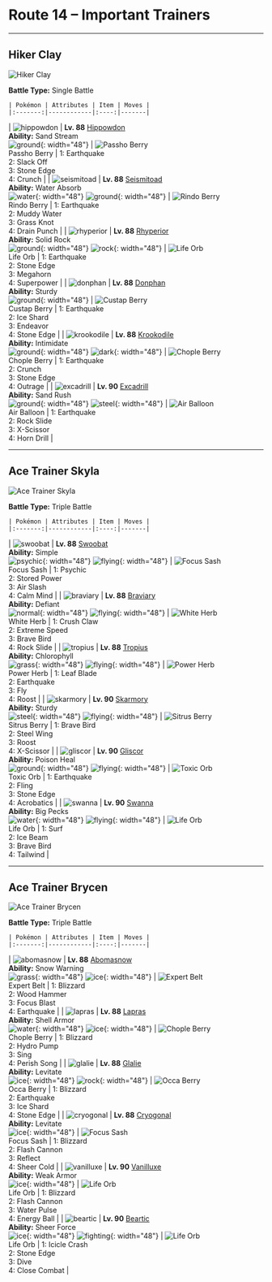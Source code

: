 # Route 14 – Important Trainers

---

## Hiker Clay

![Hiker Clay](../../assets/important_trainers/clay.png "Hiker Clay")

**Battle Type:** Single Battle

    | Pokémon | Attributes | Item | Moves |
    |:-------:|------------|:----:|-------|
| ![hippowdon](../../assets/sprites/hippowdon/front.gif "Hippowdon: It is surprisingly quick to anger. It holds its mouth agape as a display of its strength.") | **Lv. 88** [Hippowdon](../../pokemon/hippowdon.md/)<br>**Ability:** <span class="tooltip" title="The Pokémon summons a sandstorm in battle.">Sand Stream</span><br>![ground](../../assets/types/ground.png "Ground"){: width="48"} | ![Passho Berry](../../assets/items/passho-berry.png "Passho Berry")<br><span class="tooltip" title="Weakens a supereffective Water-type attack against the holding Pokémon.">Passho Berry</span> | 1: <span class='tooltip' title='The user sets off an earthquake that strikes those around it.'>Earthquake</span><br>2: <span class='tooltip' title='The user slacks off, restoring its own HP by up to half of its maximum HP.'>Slack Off</span><br>3: <span class='tooltip' title='The user stabs the foe with sharpened stones from below. It has a high critical-hit ratio.'>Stone Edge</span><br>4: <span class='tooltip' title='The user crunches up the target with sharp fangs. It may also lower the target’s Defense stat.'>Crunch</span> |
| ![seismitoad](../../assets/sprites/seismitoad/front.gif "Seismitoad: It increases the power of its punches by vibrating the bumps on its fists. It can turn a boulder to rubble with one punch.") | **Lv. 88** [Seismitoad](../../pokemon/seismitoad.md/)<br>**Ability:** <span class="tooltip" title="Restores HP if hit by a Water-type move.">Water Absorb</span><br>![water](../../assets/types/water.png "Water"){: width="48"} ![ground](../../assets/types/ground.png "Ground"){: width="48"} | ![Rindo Berry](../../assets/items/rindo-berry.png "Rindo Berry")<br><span class="tooltip" title="Weakens a supereffective Grass-type attack against the holding Pokémon.">Rindo Berry</span> | 1: <span class='tooltip' title='The user sets off an earthquake that strikes those around it.'>Earthquake</span><br>2: <span class='tooltip' title='The user attacks by shooting muddy water at the opposing team. It may also lower the targets’ accuracy.'>Muddy Water</span><br>3: <span class='tooltip' title='The user snares the target with grass and trips it. The heavier the target, the greater the damage.'>Grass Knot</span><br>4: <span class='tooltip' title='An energy-draining punch. The user’s HP is restored by half the damage taken by the target.'>Drain Punch</span> |
| ![rhyperior](../../assets/sprites/rhyperior/front.gif "Rhyperior: It can launch a rock held in its hand like a missile by tightening then expanding muscles instantly.") | **Lv. 88** [Rhyperior](../../pokemon/rhyperior.md/)<br>**Ability:** <span class="tooltip" title="Reduces damage from supereffective attacks.">Solid Rock</span><br>![ground](../../assets/types/ground.png "Ground"){: width="48"} ![rock](../../assets/types/rock.png "Rock"){: width="48"} | ![Life Orb](../../assets/items/life-orb.png "Life Orb")<br><span class="tooltip" title="An item to be held by a Pokémon. It boosts the power of moves, but at the cost of some HP on each hit.">Life Orb</span> | 1: <span class='tooltip' title='The user sets off an earthquake that strikes those around it.'>Earthquake</span><br>2: <span class='tooltip' title='The user stabs the foe with sharpened stones from below. It has a high critical-hit ratio.'>Stone Edge</span><br>3: <span class='tooltip' title='Using its tough and impressive horn, the user rams into the target with no letup.'>Megahorn</span><br>4: <span class='tooltip' title='The user attacks the target with great power. However, it also lowers the user’s Attack and Defense.'>Superpower</span> |
| ![donphan](../../assets/sprites/donphan/front.gif "Donphan: It attacks by curling up, then rolling into its foe. It can blow apart a house in one hit.") | **Lv. 88** [Donphan](../../pokemon/donphan.md/)<br>**Ability:** <span class="tooltip" title="It cannot be knocked out with one hit.">Sturdy</span><br>![ground](../../assets/types/ground.png "Ground"){: width="48"} | ![Custap Berry](../../assets/items/custap-berry.png "Custap Berry")<br><span class="tooltip" title="If held by a Pokémon, it gets to move first just once in a pinch.">Custap Berry</span> | 1: <span class='tooltip' title='The user sets off an earthquake that strikes those around it.'>Earthquake</span><br>2: <span class='tooltip' title='The user flash freezes chunks of ice and hurls them at the target. This move always goes first.'>Ice Shard</span><br>3: <span class='tooltip' title='An attack move that cuts down the target’s HP to equal the user’s HP.'>Endeavor</span><br>4: <span class='tooltip' title='The user stabs the foe with sharpened stones from below. It has a high critical-hit ratio.'>Stone Edge</span> |
| ![krookodile](../../assets/sprites/krookodile/front.gif "Krookodile: It can expand the focus of its eyes, enabling it to see objects in the far distance as if it were using binoculars.") | **Lv. 88** [Krookodile](../../pokemon/krookodile.md/)<br>**Ability:** <span class="tooltip" title="Lowers the foe’s Attack stat.">Intimidate</span><br>![ground](../../assets/types/ground.png "Ground"){: width="48"} ![dark](../../assets/types/dark.png "Dark"){: width="48"} | ![Chople Berry](../../assets/items/chople-berry.png "Chople Berry")<br><span class="tooltip" title="Weakens a supereffective Fighting-type attack against the holding Pokémon.">Chople Berry</span> | 1: <span class='tooltip' title='The user sets off an earthquake that strikes those around it.'>Earthquake</span><br>2: <span class='tooltip' title='The user crunches up the target with sharp fangs. It may also lower the target’s Defense stat.'>Crunch</span><br>3: <span class='tooltip' title='The user stabs the foe with sharpened stones from below. It has a high critical-hit ratio.'>Stone Edge</span><br>4: <span class='tooltip' title='The user rampages and attacks for two to three turns. It then becomes confused, however.'>Outrage</span> |
| ![excadrill](../../assets/sprites/excadrill/front.gif "Excadrill: More than 300 feet below the surface, they build mazelike nests. Their activity can be destructive to subway tunnels.") | **Lv. 90** [Excadrill](../../pokemon/excadrill.md/)<br>**Ability:** <span class="tooltip" title="Boosts the Pokémon’s Speed in a sandstorm.">Sand Rush</span><br>![ground](../../assets/types/ground.png "Ground"){: width="48"} ![steel](../../assets/types/steel.png "Steel"){: width="48"} | ![Air Balloon](../../assets/items/air-balloon.png "Air Balloon")<br><span class="tooltip" title="When held by a Pokémon, the Pokémon will float into the air. When the holder is attacked, this item will burst.">Air Balloon</span> | 1: <span class='tooltip' title='The user sets off an earthquake that strikes those around it.'>Earthquake</span><br>2: <span class='tooltip' title='Large boulders are hurled at the opposing team to inflict damage. It may also make the targets flinch.'>Rock Slide</span><br>3: <span class='tooltip' title='The user slashes at the target by crossing its scythes or claws as if they were a pair of scissors.'>X-Scissor</span><br>4: <span class='tooltip' title='The user crashes into its target while rotating its body like a drill. Critical hits land more easily.'>Horn Drill</span> |

---

## Ace Trainer Skyla

![Ace Trainer Skyla](../../assets/important_trainers/skyla.png "Ace Trainer Skyla")

**Battle Type:** Triple Battle

    | Pokémon | Attributes | Item | Moves |
    |:-------:|------------|:----:|-------|
| ![swoobat](../../assets/sprites/swoobat/front.gif "Swoobat: Anyone who comes into contact with the ultrasonic waves emitted by a courting male experiences a positive mood shift.") | **Lv. 88** [Swoobat](../../pokemon/swoobat.md/)<br>**Ability:** <span class="tooltip" title="The Pokémon is prone to wild stat changes.">Simple</span><br>![psychic](../../assets/types/psychic.png "Psychic"){: width="48"} ![flying](../../assets/types/flying.png "Flying"){: width="48"} | ![Focus Sash](../../assets/items/focus-sash.png "Focus Sash")<br><span class="tooltip" title="An item to be held by a Pokémon. If it has full HP, the holder will endure one potential KO attack, leaving 1 HP.">Focus Sash</span> | 1: <span class='tooltip' title='The target is hit by a strong telekinetic force. It may also reduce the target’s Sp. Def stat.'>Psychic</span><br>2: <span class='tooltip' title='The user attacks the target with stored power. The more the user’s stats are raised, the greater the damage.'>Stored Power</span><br>3: <span class='tooltip' title='The user attacks with a blade of air that slices even the sky. It may also make the target flinch.'>Air Slash</span><br>4: <span class='tooltip' title='The user quietly focuses its mind and calms its spirit to raise its Sp. Atk and Sp. Def stats.'>Calm Mind</span> |
| ![braviary](../../assets/sprites/braviary/front.gif "Braviary: The more scars they have, the more respect these brave soldiers of the sky  get from their peers.") | **Lv. 88** [Braviary](../../pokemon/braviary.md/)<br>**Ability:** <span class="tooltip" title="When its stats are lowered its Attack increases.">Defiant</span><br>![normal](../../assets/types/normal.png "Normal"){: width="48"} ![flying](../../assets/types/flying.png "Flying"){: width="48"} | ![White Herb](../../assets/items/white-herb.png "White Herb")<br><span class="tooltip" title="An item to be held by a Pokémon. It restores any lowered stat in battle. It can be used only once.">White Herb</span> | 1: <span class='tooltip' title='The user slashes the target with hard and sharp claws. It may also lower the target’s Defense.'>Crush Claw</span><br>2: <span class='tooltip' title='The user charges the target at blinding speed. This attack always goes before any other move.'>Extreme Speed</span><br>3: <span class='tooltip' title='The user tucks in its wings and charges from a low altitude. The user also takes serious damage.'>Brave Bird</span><br>4: <span class='tooltip' title='Large boulders are hurled at the opposing team to inflict damage. It may also make the targets flinch.'>Rock Slide</span> |
| ![tropius](../../assets/sprites/tropius/front.gif "Tropius: Delicious fruits grew out from around its neck because it always ate the same kind of fruit.") | **Lv. 88** [Tropius](../../pokemon/tropius.md/)<br>**Ability:** <span class="tooltip" title="Boosts the Pokémon’s Speed in sunshine.">Chlorophyll</span><br>![grass](../../assets/types/grass.png "Grass"){: width="48"} ![flying](../../assets/types/flying.png "Flying"){: width="48"} | ![Power Herb](../../assets/items/power-herb.png "Power Herb")<br><span class="tooltip" title="A single-use item to be held by a Pokémon. It allows the immediate use of a move that charges on the first turn.">Power Herb</span> | 1: <span class='tooltip' title='The user handles a sharp leaf like a sword and attacks by cutting its target. Critical hits land more easily.'>Leaf Blade</span><br>2: <span class='tooltip' title='The user sets off an earthquake that strikes those around it.'>Earthquake</span><br>3: <span class='tooltip' title='The user soars, then strikes its target on the second turn. It can also be used for flying to any familiar town.'>Fly</span><br>4: <span class='tooltip' title='The user lands and rests its body. It restores the user’s HP by up to half of its max HP.'>Roost</span> |
| ![skarmory](../../assets/sprites/skarmory/front.gif "Skarmory: Despite being clad entirely in iron-hard armor, it flies at speeds over 180 mph.") | **Lv. 90** [Skarmory](../../pokemon/skarmory.md/)<br>**Ability:** <span class="tooltip" title="It cannot be knocked out with one hit.">Sturdy</span><br>![steel](../../assets/types/steel.png "Steel"){: width="48"} ![flying](../../assets/types/flying.png "Flying"){: width="48"} | ![Sitrus Berry](../../assets/items/sitrus-berry.png "Sitrus Berry")<br><span class="tooltip" title="If held by a Pokémon, it heals the user’s HP a little.">Sitrus Berry</span> | 1: <span class='tooltip' title='The user tucks in its wings and charges from a low altitude. The user also takes serious damage.'>Brave Bird</span><br>2: <span class='tooltip' title='The target is hit with wings of steel. It may also raise the user’s Defense stat.'>Steel Wing</span><br>3: <span class='tooltip' title='The user lands and rests its body. It restores the user’s HP by up to half of its max HP.'>Roost</span><br>4: <span class='tooltip' title='The user slashes at the target by crossing its scythes or claws as if they were a pair of scissors.'>X-Scissor</span> |
| ![gliscor](../../assets/sprites/gliscor/front.gif "Gliscor: If it succeeds in catching even a faint breeze properly, it can circle the globe without flapping once.") | **Lv. 90** [Gliscor](../../pokemon/gliscor.md/)<br>**Ability:** <span class="tooltip" title="Restores HP if the Pokémon is poisoned.">Poison Heal</span><br>![ground](../../assets/types/ground.png "Ground"){: width="48"} ![flying](../../assets/types/flying.png "Flying"){: width="48"} | ![Toxic Orb](../../assets/items/toxic-orb.png "Toxic Orb")<br><span class="tooltip" title="An item to be held by a Pokémon. It is a bizarre orb that badly poisons the holder in battle.">Toxic Orb</span> | 1: <span class='tooltip' title='The user sets off an earthquake that strikes those around it.'>Earthquake</span><br>2: <span class='tooltip' title='The user flings its held item at the target to attack. Its power and effects depend on the item.'>Fling</span><br>3: <span class='tooltip' title='The user stabs the foe with sharpened stones from below. It has a high critical-hit ratio.'>Stone Edge</span><br>4: <span class='tooltip' title='The user nimbly strikes the target. If the user is not holding an item, this attack inflicts massive damage.'>Acrobatics</span> |
| ![swanna](../../assets/sprites/swanna/front.gif "Swanna: It administers sharp, powerful pecks with its bill. It whips its long neck to deliver forceful repeated strikes.") | **Lv. 90** [Swanna](../../pokemon/swanna.md/)<br>**Ability:** <span class="tooltip" title="Protects the Pokémon from Defense-lowering attacks.">Big Pecks</span><br>![water](../../assets/types/water.png "Water"){: width="48"} ![flying](../../assets/types/flying.png "Flying"){: width="48"} | ![Life Orb](../../assets/items/life-orb.png "Life Orb")<br><span class="tooltip" title="An item to be held by a Pokémon. It boosts the power of moves, but at the cost of some HP on each hit.">Life Orb</span> | 1: <span class='tooltip' title='It swamps the area around the user with a giant wave. It can also be used for crossing water.'>Surf</span><br>2: <span class='tooltip' title='The target is struck with an icy-cold beam of energy. It may also freeze the target solid.'>Ice Beam</span><br>3: <span class='tooltip' title='The user tucks in its wings and charges from a low altitude. The user also takes serious damage.'>Brave Bird</span><br>4: <span class='tooltip' title='The user whips up a turbulent whirlwind that ups the Speed of all party Pokémon for four turns.'>Tailwind</span> |

---

## Ace Trainer Brycen

![Ace Trainer Brycen](../../assets/important_trainers/brycen.png "Ace Trainer Brycen")

**Battle Type:** Triple Battle

    | Pokémon | Attributes | Item | Moves |
    |:-------:|------------|:----:|-------|
| ![abomasnow](../../assets/sprites/abomasnow/front.gif "Abomasnow: They appear when the snow flowers bloom. When the petals fall, they retreat to places unknown again.") | **Lv. 88** [Abomasnow](../../pokemon/abomasnow.md/)<br>**Ability:** <span class="tooltip" title="The Pokémon summons a hailstorm in battle.">Snow Warning</span><br>![grass](../../assets/types/grass.png "Grass"){: width="48"} ![ice](../../assets/types/ice.png "Ice"){: width="48"} | ![Expert Belt](../../assets/items/expert-belt.png "Expert Belt")<br><span class="tooltip" title="An item to be held by a Pokémon. It is a well-worn belt that slightly boosts the power of supereffective moves.">Expert Belt</span> | 1: <span class='tooltip' title='A howling blizzard is summoned to strike the opposing team. It may also freeze them solid.'>Blizzard</span><br>2: <span class='tooltip' title='The user slams its rugged body into the target to attack. The user also sustains serious damage.'>Wood Hammer</span><br>3: <span class='tooltip' title='The user heightens its mental focus and unleashes its power. It may also lower the target’s Sp. Def.'>Focus Blast</span><br>4: <span class='tooltip' title='The user sets off an earthquake that strikes those around it.'>Earthquake</span> |
| ![lapras](../../assets/sprites/lapras/front.gif "Lapras: It loves crossing the sea with people and Pokémon on its back. It understands human speech.") | **Lv. 88** [Lapras](../../pokemon/lapras.md/)<br>**Ability:** <span class="tooltip" title="The Pokémon is protected against critical hits.">Shell Armor</span><br>![water](../../assets/types/water.png "Water"){: width="48"} ![ice](../../assets/types/ice.png "Ice"){: width="48"} | ![Chople Berry](../../assets/items/chople-berry.png "Chople Berry")<br><span class="tooltip" title="Weakens a supereffective Fighting-type attack against the holding Pokémon.">Chople Berry</span> | 1: <span class='tooltip' title='A howling blizzard is summoned to strike the opposing team. It may also freeze them solid.'>Blizzard</span><br>2: <span class='tooltip' title='The target is blasted by a huge volume of water launched under great pressure.'>Hydro Pump</span><br>3: <span class='tooltip' title='A soothing lullaby is sung in a calming voice that puts the target into a deep slumber.'>Sing</span><br>4: <span class='tooltip' title='Any Pokémon that hears this song faints in three turns, unless it switches out of battle.'>Perish Song</span> |
| ![glalie](../../assets/sprites/glalie/front.gif "Glalie: It prevents prey from escaping by instantaneously freezing moisture in the air.") | **Lv. 88** [Glalie](../../pokemon/glalie.md/)<br>**Ability:** <span class="tooltip" title="Gives full immunity to all Ground-type moves.">Levitate</span><br>![ice](../../assets/types/ice.png "Ice"){: width="48"} ![rock](../../assets/types/rock.png "Rock"){: width="48"} | ![Occa Berry](../../assets/items/occa-berry.png "Occa Berry")<br><span class="tooltip" title="Weakens a supereffective Fire-type attack against the holding Pokémon.">Occa Berry</span> | 1: <span class='tooltip' title='A howling blizzard is summoned to strike the opposing team. It may also freeze them solid.'>Blizzard</span><br>2: <span class='tooltip' title='The user sets off an earthquake that strikes those around it.'>Earthquake</span><br>3: <span class='tooltip' title='The user flash freezes chunks of ice and hurls them at the target. This move always goes first.'>Ice Shard</span><br>4: <span class='tooltip' title='The user stabs the foe with sharpened stones from below. It has a high critical-hit ratio.'>Stone Edge</span> |
| ![cryogonal](../../assets/sprites/cryogonal/front.gif "Cryogonal: They are born in snow clouds. They use chains made of ice crystals to capture prey.") | **Lv. 88** [Cryogonal](../../pokemon/cryogonal.md/)<br>**Ability:** <span class="tooltip" title="Gives full immunity to all Ground-type moves.">Levitate</span><br>![ice](../../assets/types/ice.png "Ice"){: width="48"} | ![Focus Sash](../../assets/items/focus-sash.png "Focus Sash")<br><span class="tooltip" title="An item to be held by a Pokémon. If it has full HP, the holder will endure one potential KO attack, leaving 1 HP.">Focus Sash</span> | 1: <span class='tooltip' title='A howling blizzard is summoned to strike the opposing team. It may also freeze them solid.'>Blizzard</span><br>2: <span class='tooltip' title='The user gathers all its light energy and releases it at once. It may also lower the target’s Sp. Def stat.'>Flash Cannon</span><br>3: <span class='tooltip' title='A wondrous wall of light is put up to suppress damage from physical attacks for five turns.'>Reflect</span><br>4: <span class='tooltip' title='The target is attacked with a blast of absolute-zero cold. The target instantly faints if it hits.'>Sheer Cold</span> |
| ![vanilluxe](../../assets/sprites/vanilluxe/front.gif "Vanilluxe: If both heads get angry simultaneously, this Pokémon expels a blizzard, burying everything in snow.") | **Lv. 90** [Vanilluxe](../../pokemon/vanilluxe.md/)<br>**Ability:** <span class="tooltip" title="Physical attacks lower Defense and raise Speed.">Weak Armor</span><br>![ice](../../assets/types/ice.png "Ice"){: width="48"} | ![Life Orb](../../assets/items/life-orb.png "Life Orb")<br><span class="tooltip" title="An item to be held by a Pokémon. It boosts the power of moves, but at the cost of some HP on each hit.">Life Orb</span> | 1: <span class='tooltip' title='A howling blizzard is summoned to strike the opposing team. It may also freeze them solid.'>Blizzard</span><br>2: <span class='tooltip' title='The user gathers all its light energy and releases it at once. It may also lower the target’s Sp. Def stat.'>Flash Cannon</span><br>3: <span class='tooltip' title='The user attacks the target with a pulsing blast of water. It may also confuse the target.'>Water Pulse</span><br>4: <span class='tooltip' title='The user draws power from nature and fires it at the target. It may also lower the target’s Sp. Def.'>Energy Ball</span> |
| ![beartic](../../assets/sprites/beartic/front.gif "Beartic: It freezes its breath to create fangs and claws of ice to fight with. Cold northern areas are its habitat.") | **Lv. 90** [Beartic](../../pokemon/beartic.md/)<br>**Ability:** <span class="tooltip" title="Removes added effects to increase move damage.">Sheer Force</span><br>![ice](../../assets/types/ice.png "Ice"){: width="48"} ![fighting](../../assets/types/fighting.png "Fighting"){: width="48"} | ![Life Orb](../../assets/items/life-orb.png "Life Orb")<br><span class="tooltip" title="An item to be held by a Pokémon. It boosts the power of moves, but at the cost of some HP on each hit.">Life Orb</span> | 1: <span class='tooltip' title='The user attacks by harshly dropping an icicle onto the target. It may also make the target flinch.'>Icicle Crash</span><br>2: <span class='tooltip' title='The user stabs the foe with sharpened stones from below. It has a high critical-hit ratio.'>Stone Edge</span><br>3: <span class='tooltip' title='Diving on the first turn, the user floats up and attacks on the second turn. It can be used to dive deep in the ocean.'>Dive</span><br>4: <span class='tooltip' title='The user fights the target up close without guarding itself. It also cuts the user’s Defense and Sp. Def.'>Close Combat</span> |

